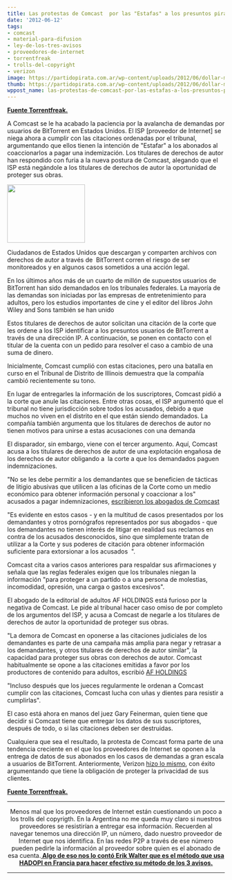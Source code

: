 ```yaml
---
title: Las protestas de Comcast  por las "Estafas" a los presuntos piratas de BitTorrent.
date: '2012-06-12'
tags:
- comcast
- material-para-difusion
- ley-de-los-tres-avisos
- proveedores-de-internet
- torrentfreak
- trolls-del-copyright
- verizon
image: https://partidopirata.com.ar/wp-content/uploads/2012/06/dollar-money.jpg
thumb: https://partidopirata.com.ar/wp-content/uploads/2012/06/dollar-money-150x135.jpg
wppost_name: las-protestas-de-comcast-por-las-estafas-a-los-presuntos-piratas-de-bittorrent
---
```


<strong><a href="https://torrentfreak.com/comcast-protests-shake-down-of-alleged-bittorrent-pirates-120612/" target="_blank">Fuente Torrentfreak.</a></strong>

A Comcast se le ha acabado la paciencia por la avalancha de demandas por usuarios de BitTorrent en Estados Unidos. El ISP [proveedor de Internet] se niega ahora a cumplir con las citaciones ordenadas por el tribunal, argumentando que ellos tienen la intención de "Estafar" a los abonados al coaccionarlos a pagar una indemización. Los titulares de derechos de autor han respondido con furia a la nueva postura de Comcast, alegando que el ISP está negándole a los titulares de derechos de autor la oportunidad de proteger sus obras.

<a href="https://partidopirata.com.ar/wp-content/uploads/2012/06/dollar-money.jpg"><img class="alignright size-full wp-image-4738" title="dollar-money" src="https://partidopirata.com.ar/wp-content/uploads/2012/06/dollar-money.jpg" alt="" width="180" height="135" /></a>

Ciudadanos de Estados Unidos que descargan y comparten archivos con derechos de autor a través de  BitTorrent corren el riesgo de ser monitoreados y en algunos casos sometidos a una acción legal.

En los últimos años más de un cuarto de millón de supuestos usuarios de BitTorrent han sido demandados en los tribunales federales. La mayoría de las demandas son iniciadas por las empresas de entretenimiento para adultos, pero los estudios importantes de cine y el editor del libros John Wiley and Sons también se han unido

Estos titulares de derechos de autor solicitan una citación de la corte que les ordene a los ISP identificar a los presuntos usuarios de BitTorrent a través de una dirección IP. A continuación, se ponen en contacto con el titular de la cuenta con un pedido para resolver el caso a cambio de una suma de dinero.

Inicialmente, Comcast cumplió con estas citaciones, pero una batalla en curso en el Tribunal de Distrito de Illinois demuestra que la compañía cambió recientemente su tono.

En lugar de entregarles la información de los suscriptores, Comcast pidió a la corte que anule las citaciones. Entre otras cosas, el ISP argumentó que el tribunal no tiene jurisdicción sobre todos los acusados​​, debido a que muchos no viven en el distrito en el que están siendo demandados. La compañía también argumenta que los titulares de derechos de autor no tienen motivos para unirse a estas acusaciones con una demanda

El disparador, sin embargo, viene con el tercer argumento. Aquí, Comcast acusa a los titulares de derechos de autor de una explotación engañosa de los derechos de autor obligando a  la corte a que los demandados paguen indemnizaciones.

"No se les debe permitir a los demandantes que se beneficien de tácticas de litigio abusivas que utilicen a las oficinas de la Corte como un medio económico para obtener información personal y coaccionar a los" acusados ​​a pagar indemnizaciones, <a href="http://www.scribd.com/doc/96849906/Comcast-Reply">escribieron los abogados de Comcast </a>

"Es evidente en estos casos - y en la multitud de casos presentados por los demandantes y otros pornógrafos representados por sus abogados - que los demandantes no tienen interés de litigar en realidad sus reclamos en contra de los acusados ​desconocidos, sino que simplemente tratan de utilizar a la Corte y sus poderes de citación para obtener información suficiente para extorsionar a los acusados ​ ".

Comcast cita a varios casos anteriores para respaldar sus afirmaciones y señala que las reglas federales exigen que los tribunales niegan la información "para proteger a un partido o a una persona de molestias, incomodidad, opresión, una carga o gastos excesivos".

El abogado de la editorial de adultos AF HOLDINGS está furioso por la negativa de Comcast. Le pide al tribunal hacer caso omiso de por completo de los argumentos del ISP, y acusa a Comcast de negarle a los titulares de derechos de autor la oportunidad de proteger sus obras.

"La demora de Comcast en oponerse a las citaciones judiciales de los demandantes es parte de una campaña más amplia para negar y retrasar a los demandantes, y otros titulares de derechos de autor similar", la capacidad para proteger sus obras con derechos de autor. Comcast habitualmente se opone a las citaciones emitidas a favor por los productores de contenido para adultos, escribió <a href="http://www.scribd.com/doc/96849919/Comcast-Comp">AF HOLDINGS</a>

"Incluso después que los jueces regularmente le ordenan a Comcast cumplir con las citaciones, Comcast lucha con uñas y dientes para resistir a cumplirlas".

El caso está ahora en manos del juez Gary Feinerman, quien tiene que decidir si Comcast tiene que entregar los datos de sus suscriptores, después de todo, o si las citaciones deben ser destruidas.

Cualquiera que sea el resultado, la protesta de Comcast forma parte de una tendencia creciente en el que los proveedores de Internet se oponen a la entrega de datos de sus abonados en los casos de demandas a gran escala a usuarios de BitTorrent. Anteriormente, Verizon <a href="http://torrentfreak.com/verizon-succesfully-defends-privacy-of-alleged-bittorrent-pirates-120531/">hizo lo mismo</a>, con éxito argumentando que tiene la obligación de proteger la privacidad de sus clientes.

<strong><a href="https://torrentfreak.com/comcast-protests-shake-down-of-alleged-bittorrent-pirates-120612/" target="_blank">Fuente Torrentfreak.</a></strong>

<hr />
<p style="text-align: center;">Menos mal que los proveedores de Internet están cuestionando un poco a los trolls del copyrigth.
En la Argentina no me queda muy claro si nuestros proveedores se resistirían a entregar esa información.
Recuerden al navegar tenemos una dirección IP, un número, dado nuestro proveedor de Internet que nos identifica.
En las redes P2P a través de ese número pueden pedirle la información al proveedor sobre quien es el abonado de esa cuenta.<strong><a href="https://partidopirata.com.ar/2648/ahora-que-se-viene-la-criminalizacion-como-es-hadopi-en-francia-podcast">
Algo de eso nos lo contó Erik Walter que es el método que usa HADOPI en Francia para hacer efectivo su método de los 3 avisos.</a></strong></p>


<hr />
